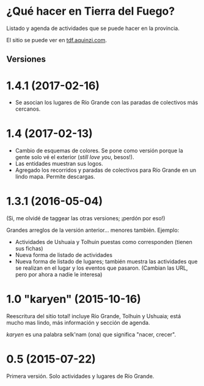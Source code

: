 ¿Qué hacer en Tierra del Fuego?
================================

Listado y agenda de actividades que se puede hacer en la provincia.

El sitio se puede ver en [tdf.aquinzi.com](http://tdf.aquinzi.com/).


Versiones
----------

# 1.4.1 (2017-02-16)

- Se asocian los lugares de Río Grande con las paradas de colectivos más cercanos.


# 1.4 (2017-02-13)

- Cambio de esquemas de colores. Se pone como versión porque la gente solo vé el exterior (*still love you*, besos!).
- Las entidades muestran sus logos.
- Agregado los recorridos y paradas de colectivos para Río Grande en un lindo mapa. Permite descargas.


# 1.3.1 (2016-05-04)
(Si, me olvidé de taggear las otras versiones; ¡perdón por eso!)

Grandes arreglos de la versión anterior... menores también. Ejemplo:

- Actividades de Ushuaia y Tolhuin puestas como corresponden (tienen sus fichas) 
- Nueva forma de listado de actividades 
- Nueva forma de listado de lugares; también muestra las actividades que se realizan en el lugar y los eventos que pasaron. (Cambian las URL, pero por ahora a nadie le interesa)


# 1.0 "karyen" (2015-10-16)

Reescritura del sitio total! incluye Río Grande, Tolhuin y Ushuaia; está mucho mas lindo, más información y sección de agenda.

*karyen* es una palabra selk'nam (ona) que significa "nacer, crecer".


# 0.5 (2015-07-22)

Primera versión. Solo actividades y lugares de Río Grande.
